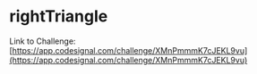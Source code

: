 # rightTriangle

Link to Challenge: [https://app.codesignal.com/challenge/XMnPmmmK7cJEKL9vu](https://app.codesignal.com/challenge/XMnPmmmK7cJEKL9vu)